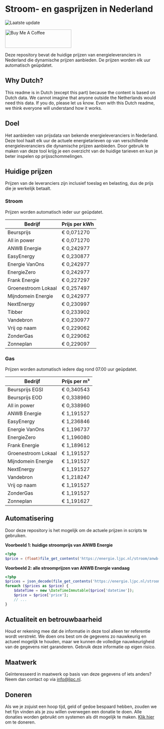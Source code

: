 # Stroom- en gasprijzen in Nederland

![Laatste update](https://img.shields.io/badge/laatste%20update-2025--06--04%2000%3A00%20CET-brightgreen)

<a href="https://www.buymeacoffee.com/Lars-" target="_blank"><img src="https://cdn.buymeacoffee.com/buttons/v2/default-orange.png" alt="Buy Me A Coffee" height="60" style="height: 60px !important;width: 217px !important;" ></a>

Deze repository bevat de huidige prijzen van energieleveranciers in Nederland die dynamische prijzen aanbieden. De prijzen worden elk uur automatisch geüpdatet.

## Why Dutch?

This readme is in Dutch (except this part) because the content is based on Dutch data. We cannot imagine that anyone outside the Netherlands would need this data. If you do, please let us know. Even with this Dutch readme, we think
everyone will understand how it works.

## Doel

Het aanbieden van prijsdata van bekende energieleveranciers in Nederland. Deze tool haalt elk uur de actuele energietarieven op van verschillende energieleveranciers die dynamische prijzen aanbieden. Door gebruik te maken van deze tool
krijg je een overzicht van de huidige tarieven en kun je beter inspelen op prijsschommelingen.

## Huidige prijzen

Prijzen van de leveranciers zijn inclusief toeslag en belasting, dus de prijs die je werkelijk betaalt.

### Stroom

Prijzen worden automatisch ieder uur geüpdatet.

 Bedrijf | Prijs per kWh 
---------|---------------
Beursprijs | € 0,071270
All in power | € 0,071270
ANWB Energie | € 0,242977
EasyEnergy | € 0,230877
Energie VanOns | € 0,242977
EnergieZero | € 0,242977
Frank Energie | € 0,227297
Groenestroom Lokaal | € 0,257497
Mijndomein Energie | € 0,242977
NextEnergy | € 0,230997
Tibber | € 0,233902
Vandebron | € 0,230977
Vrij op naam | € 0,229062
ZonderGas | € 0,229062
Zonneplan | € 0,229097


### Gas

Prijzen worden automatisch iedere dag rond 07.00 uur geüpdatet.

 Bedrijf | Prijs per m³ 
---------|--------------
Beursprijs EGSI | € 0,340543
Beursprijs EOD | € 0,338960
All in power | € 0,338960
ANWB Energie | € 1,191527
EasyEnergy | € 1,236846
Energie VanOns | € 1,196737
EnergieZero | € 1,196080
Frank Energie | € 1,189612
Groenestroom Lokaal | € 1,191527
Mijndomein Energie | € 1,191527
NextEnergy | € 1,191527
Vandebron | € 1,218247
Vrij op naam | € 1,191527
ZonderGas | € 1,191527
Zonneplan | € 1,191627


## Automatisering

Door deze repository is het mogelijk om de actuele prijzen in scripts te gebruiken.

**Voorbeeld 1: huidige stroomprijs van ANWB Energie**

```php
<?php
$price = (float)file_get_contents('https://energie.ljpc.nl/stroom/anwb-energie-nu.txt');

```

**Voorbeeld 2: alle stroomprijzen van ANWB Energie vandaag**

```php
<?php
$prices = json_decode(file_get_contents('https://energie.ljpc.nl/stroom/all-in-power-vandaag.json'),true);
foreach ($prices as $price) {
    $dateTime = new \DateTimeImmutable($price['datetime']);
    $price = $price['price'];
    // ...
}
```

## Actualiteit en betrouwbaarheid

Houd er rekening mee dat de informatie in deze tool alleen ter referentie wordt verstrekt. We doen ons best om de gegevens zo nauwkeurig en actueel mogelijk te houden, maar we kunnen de volledige nauwkeurigheid van de gegevens niet
garanderen. Gebruik deze informatie op eigen risico.

## Maatwerk

Geïnteresseerd in maatwerk op basis van deze gegevens of iets anders? Neem dan contact op
via [info@ljpc.nl](mailto:info@ljpc.nl?subject=Energie%20prijzen).

## Doneren

Als we je zojuist een hoop tijd, geld of gedoe bespaard hebben, zouden we het fijn vinden als je zou willen overwegen een
donatie te doen. Alle donaties worden gebruikt om systemen als dit mogelijk te
maken. [Klik hier](https://www.buymeacoffee.com/Lars-) om te doneren.
